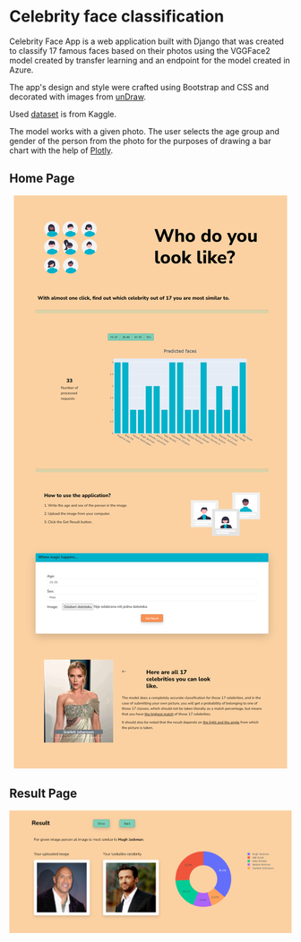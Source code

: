 # Celebrity face classification
Celebrity Face App is a web application built with Django that was created to classify 17 famous faces based on their photos using the VGGFace2 model created by transfer learning and an endpoint for the model created in Azure.

The app's design and style were crafted using Bootstrap and CSS and decorated with images from [unDraw](https://undraw.co/).

Used [dataset](https://www.kaggle.com/datasets/vishesh1412/celebrity-face-image-dataset) is from Kaggle.

The model works with a given photo. The user selects the age group and gender of the person from the photo for the purposes of drawing a bar chart with the help of [Plotly](https://plotly.com/python/).

## Home Page
<div align="center">
    <img src="screenshots/home_page.png"></img>  
</div>

## Result Page
<div align="center">
    <img src="screenshots/result_page.png"></img>  
</div>